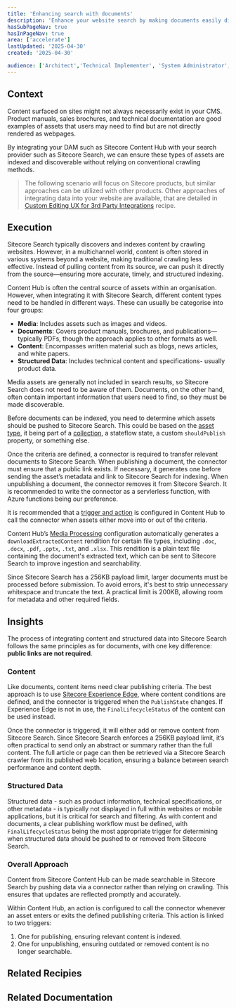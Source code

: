 ```yaml
---
title: 'Enhancing search with documents'
description: 'Enhance your website search by making documents easily discoverable and searchable.'
hasSubPageNav: true
hasInPageNav: true
area: ['accelerate']
lastUpdated: '2025-04-30'
created: '2025-04-30'

audience: ['Architect','Technical Implementer', 'System Administrator', 'User']
---
```


## Context
Content surfaced on sites might not always necessarily exist in your CMS. Product manuals, sales brochures, and technical documentation are good examples of assets that users may need to find but are not directly rendered as webpages. 

By integrating your DAM such as Sitecore Content Hub with your search provider such as Sitecore Search, we can ensure these types of assets are indexed and discoverable without relying on conventional crawling methods.

> The following scenario will focus on Sitecore products, but similar approaches can be utilized with other products. Other approaches of integrating data into your website are available, that are detailed in [Custom Editing UX for 3rd Party Integrations](/learn/accelerate/xm-cloud/implementation/external-data-integration/custom-editing-ux-3rd-party-integrations) recipe.


## Execution
Sitecore Search typically discovers and indexes content by crawling websites. However, in a multichannel world, content is often stored in various systems beyond a website, making traditional crawling less effective. Instead of pulling content from its source, we can push it directly from the source—ensuring more accurate, timely, and structured indexing.

Content Hub is often the central source of assets within an organisation. However, when integrating it with Sitecore Search, different content types need to be handled in different ways. These can usually be categorise into four groups:
- **Media**: Includes assets such as images and videos.
- **Documents**: Covers product manuals, brochures, and publications—typically PDFs, though the approach applies to other formats as well.
- **Content**: Encompasses written material such as blogs, news articles, and white papers.
- **Structured Data**: Includes technical content and specifications- usually product data.

Media assets are generally not included in search results, so Sitecore Search does not need to be aware of them. Documents, on the other hand, often contain important information that users need to find, so they must be made discoverable.

Before documents can be indexed, you need to determine which assets should be pushed to Sitecore Search. This could be based on the [asset type](https://doc.sitecore.com/ch/en/users/content-hub/asset-media-types.html), it being part of a [collection](https://doc.sitecore.com/ch/en/users/content-hub/collections.html), a stateflow state, a custom `shouldPublish` property, or something else.

Once the criteria are defined, a connector is required to transfer relevant documents to Sitecore Search. When publishing a document, the connector must ensure that a public link exists. If necessary, it generates one before sending the asset’s metadata and link to Sitecore Search for indexing. When unpublishing a document, the connector removes it from Sitecore Search. It is recommended to write the connector as a servlerless function, with Azure functions being our preference.

It is recommended that a [trigger and action](https://doc.sitecore.com/ch/en/users/content-hub/example---create-a-trigger.html) is configured in Content Hub to call the connector when assets either move into or out of the criteria.

Content Hub’s [Media Processing](https://doc.sitecore.com/ch/en/users/content-hub/media-processing.html) configuration automatically generates a `downloadExtractedContent` rendition for certain file types, including `.doc`, `.docx`, `.pdf`, `.pptx`, `.txt`, and `.xlsx`. This rendition is a plain text file containing the document's extracted text, which can be sent to Sitecore Search to improve ingestion and searchability.

Since Sitecore Search has a 256KB payload limit, larger documents must be processed before submission. To avoid errors, it's best to strip unnecessary whitespace and truncate the text. A practical limit is 200KB, allowing room for metadata and other required fields.

## Insights
The process of integrating content and structured data into Sitecore Search follows the same principles as for documents, with one key difference: **public links are not required**.

### Content

Like documents, content items need clear publishing criteria. The best approach is to use [Sitecore Experience Edge](https://doc.sitecore.com/ch/en/users/content-hub/experience-edge-for-content-hub.html), where content conditions are defined, and the connector is triggered when the ``PublishState`` changes. If Experience Edge is not in use, the `FinalLifecycleStatus` of the content can be used instead.

Once the connector is triggered, it will either add or remove content from Sitecore Search. Since Sitecore Search enforces a 256KB payload limit, it’s often practical to send only an abstract or summary rather than the full content. The full article or page can then be retrieved via a Sitecore Search crawler from its published web location, ensuring a balance between search performance and content depth.

### Structured Data

Structured data - such as product information, technical specifications, or other metadata - is typically not displayed in full within websites or mobile applications, but it is critical for search and filtering. As with content and documents, a clear publishing workflow must be defined, with ``FinalLifecycleStatus`` being the most appropriate trigger for determining when structured data should be pushed to or removed from Sitecore Search.

### Overall Approach

Content from Sitecore Content Hub can be made searchable in Sitecore Search by pushing data via a connector rather than relying on crawling. This ensures that updates are reflected promptly and accurately.

Within Content Hub, an action is configured to call the connector whenever an asset enters or exits the defined publishing criteria. This action is linked to two triggers:
<ol>
<li>One for publishing, ensuring relevant content is indexed.</li>
<li>One for unpublishing, ensuring outdated or removed content is no longer searchable.</li>
</ol>

## Related Recipies

<Row columns={2}>
  <Link title="Incrementally updating Search" link="/learn/accelerate/xm-cloud/implementation/sitecore-search/search-incremental-updates" />
  <Link title="Content Hub Cookbook" link="/learn/accelerate/content-hub" />
</Row>

## Related Documentation

<Row columns={2}>
  <Link title="Asset types" link="https://doc.sitecore.com/ch/en/users/content-hub/asset-media-types.html" />
  <Link title="Collections" link="https://doc.sitecore.com/ch/en/users/content-hub/collections.html" />
  <Link title="State flows" link="https://doc.sitecore.com/ch/en/users/content-hub/state-flows.html" />
  <Link title="Create a trigger" link="https://doc.sitecore.com/ch/en/users/content-hub/example---create-a-trigger.html" />
  <Link title="Media processing" link="https://doc.sitecore.com/ch/en/users/content-hub/media-processing.html" />
  <Link title="Creating and updating index documents" link="https://doc.sitecore.com/search/en/developers/search-developer-guide/walkthrough--creating-and-updating-index-documents-in-two-locales-using-the-ingestion-api.html" />

</Row>
